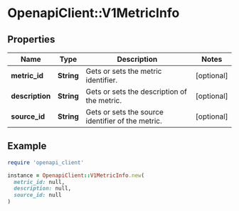 # OpenapiClient::V1MetricInfo

## Properties

| Name | Type | Description | Notes |
| ---- | ---- | ----------- | ----- |
| **metric_id** | **String** | Gets or sets the metric identifier. | [optional] |
| **description** | **String** | Gets or sets the description of the metric. | [optional] |
| **source_id** | **String** | Gets or sets the source identifier of the metric. | [optional] |

## Example

```ruby
require 'openapi_client'

instance = OpenapiClient::V1MetricInfo.new(
  metric_id: null,
  description: null,
  source_id: null
)
```

